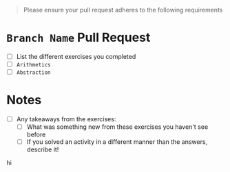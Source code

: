 > Please ensure your pull request adheres to the following requirements 

# `Branch Name` Pull Request
 - [ ] List the different exercises you completed
 - [ ] `Arithmetics`
 - [ ] `Abstraction`

# Notes
 - [ ] Any takeaways from the exercises:
   - [ ] What was something new from these exercises you haven't see before 
   - [ ] If you solved an activity in a different manner than the answers, describe it!

hi